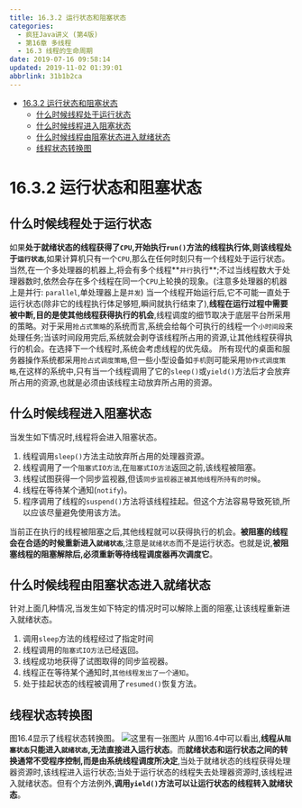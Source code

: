 ```yaml
---
title: 16.3.2 运行状态和阻塞状态
categories: 
  - 疯狂Java讲义 (第4版)
  - 第16章 多线程
  - 16.3 线程的生命周期
date: 2019-07-16 09:58:14
updated: 2019-11-02 01:39:01
abbrlink: 31b1b2ca
---
```

- [16.3.2 运行状态和阻塞状态](/ReadingNotes/31b1b2ca/#16-3-2-运行状态和阻塞状态)
    - [什么时候线程处于运行状态](/ReadingNotes/31b1b2ca/#什么时候线程处于运行状态)
    - [什么时候线程进入阻塞状态](/ReadingNotes/31b1b2ca/#什么时候线程进入阻塞状态)
    - [什么时候线程由阻塞状态进入就绪状态](/ReadingNotes/31b1b2ca/#什么时候线程由阻塞状态进入就绪状态)
    - [线程状态转换图](/ReadingNotes/31b1b2ca/#线程状态转换图)

<!--more-->
<script src="https://cdn.bootcss.com/jquery/3.4.0/jquery.slim.min.js"></script>
<script>$(document).ready(function () {$(".post-body > ul:nth-child(1)").hide();});</script>

<!--end-->
<!--SSTStart-->
# 16.3.2 运行状态和阻塞状态 #
## 什么时候线程处于运行状态 ##
如果**处于就绪状态的线程获得了`CPU`,开始执行`run()`方法的线程执行体,则该线程处于`运行状态`**,如果计算机只有一个`CPU`,那么在任何时刻只有一个线程处于运行状态。当然,在一个多处理器的机器上,将会有多个线程**`并行`执行**;不过当线程数大于处理器数时,依然会存在多个线程在同一个`CPU`上轮换的现象。(注意多处理器的机器上是并行: `parallel`,单处理器上是`并发`)
当一个线程开始运行后,它不可能一直处于运行状态(除非它的线程执行体足够短,瞬间就执行结束了),**线程在运行过程中需要被中断,目的是使其他线程获得执行的机会**,线程调度的细节取决于底层平台所采用的策略。对于采用`抢占式策略`的系统而言,系统会给每个可执行的线程一个`小时间段`来处理任务;当该时间段用完后,系统就会剥夺该线程所占用的资源,让其他线程获得执行的机会。在选择下一个线程时,系统会考虑线程的优先级。
所有现代的桌面和服务器操作系统都采用`抢占式调度策略`,但一些小型设备如`手机`则可能采用`协作式调度策略`,在这样的系统中,只有当一个线程调用了它的`sleep()`或`yield()`方法后才会放弃所占用的资源,也就是必须由该线程主动放弃所占用的资源。
## 什么时候线程进入阻塞状态 ##
当发生如下情况时,线程将会进入阻塞状态。
1. 线程调用`sleep()`方法主动放弃所占用的处理器资源。
2. 线程调用了一个`阻塞式IO方法`,在`阻塞式IO方法`返回之前,该线程被阻塞。
3. 线程试图获得一个同步监视器,但该`同步监视器正被其他线程所持有的时候`。
4. 线程在等待某个通知(`notify`)。
5. 程序调用了线程的`suspend()`方法将该线程挂起。但这个方法容易导致死锁,所以应该尽量避免使用该方法。

当前正在执行的线程被阻塞之后,其他线程就可以获得执行的机会。**被阻塞的线程会在合适的时候重新进入`就绪状态`**,注意是`就绪状态`而不是运行状态。也就是说,**被阻塞线程的阻塞解除后,必须重新等待线程调度器再次调度它**。
## 什么时候线程由阻塞状态进入就绪状态 ##
针对上面几种情况,当发生如下特定的情况时可以解除上面的阻塞,让该线程重新进入就绪状态。
1. 调用`sleep`方法的线程经过了指定时间
2. 线程调用的`阻塞式IO方法`已经返回。
3. 线程成功地获得了试图取得的同步监视器。
4. 线程正在等待某个通知时,`其他线程发出了一个通知`。
5. 处于挂起状态的线程被调用了`resumed()`恢复方法。

## 线程状态转换图 ##
图16.4显示了线程状态转换图。
![这里有一张图片](https://image-1257720033.cos.ap-shanghai.myqcloud.com/blog/readbooknote/fangkuangJavaJiangYi3/16/1.png)
从图16.4中可以看出,**线程从`阻塞状态`只能进入`就绪状态`,无法直接进入运行状态**。而**就绪状态和运行状态之间的转换通常不受程序控制,而是由系统线程调度所决定**,当处于就绪状态的线程获得处理器资源时,该线程进入运行状态;当处于运行状态的线程失去处理器资源时,该线程进入就绪状态。但有个方法例外,**调用`yield()`方法可以让运行状态的线程转入就绪状态**。
<!--SSTStop-->

